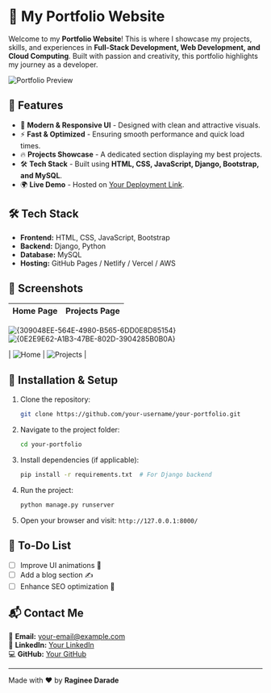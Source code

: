  # 🚀 My Portfolio Website

Welcome to my **Portfolio Website**! This is where I showcase my projects, skills, and experiences in **Full-Stack Development, Web Development, and Cloud Computing**. Built with passion and creativity, this portfolio highlights my journey as a developer.

![Portfolio Preview](https://your-image-url.com) <!-- Replace with an actual image or GIF of your portfolio website -->

## 🌟 Features

- 🎨 **Modern & Responsive UI** - Designed with clean and attractive visuals.
- ⚡ **Fast & Optimized** - Ensuring smooth performance and quick load times.
- 🔥 **Projects Showcase** - A dedicated section displaying my best projects.
- 🛠 **Tech Stack** - Built using **HTML, CSS, JavaScript, Django, Bootstrap, and MySQL**.
- 🌍 **Live Demo** - Hosted on [Your Deployment Link](https://your-portfolio.com).

## 🛠 Tech Stack

- **Frontend:** HTML, CSS, JavaScript, Bootstrap
- **Backend:** Django, Python
- **Database:** MySQL
- **Hosting:** GitHub Pages / Netlify / Vercel / AWS

## 📸 Screenshots

| Home Page  | Projects Page |
|------------|--------------|
![{309048EE-564E-4980-B565-6DD0E8D85154}](https://github.com/user-attachments/assets/e476faed-0a58-4b2e-ac23-f819683e00f3)
![{0E2E9E62-A1B3-47BE-802D-3904285B0B0A}](https://github.com/user-attachments/assets/1ec77ed0-984f-4f22-864a-ca8194e31124)

| ![Home](https://your-image-url.com) | ![Projects](https://your-image-url.com) |

## 🚀 Installation & Setup

1. Clone the repository:
   ```bash
   git clone https://github.com/your-username/your-portfolio.git
   ```
2. Navigate to the project folder:
   ```bash
   cd your-portfolio
   ```
3. Install dependencies (if applicable):
   ```bash
   pip install -r requirements.txt  # For Django backend
   ```
4. Run the project:
   ```bash
   python manage.py runserver
   ```
5. Open your browser and visit: `http://127.0.0.1:8000/`

## 📌 To-Do List

- [ ] Improve UI animations 🎨
- [ ] Add a blog section ✍️
- [ ] Enhance SEO optimization 🚀

## 📬 Contact Me

📧 **Email:** your-email@example.com  
🔗 **LinkedIn:** [Your LinkedIn](https://linkedin.com/in/your-profile)  
💻 **GitHub:** [Your GitHub](https://github.com/your-username)  

---

Made with ❤️ by **Raginee Darade**
